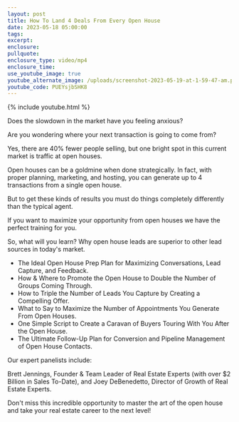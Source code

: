 ```yaml
---
layout: post
title: How To Land 4 Deals From Every Open House
date: 2023-05-18 05:00:00
tags:
excerpt:
enclosure:
pullquote:
enclosure_type: video/mp4
enclosure_time:
use_youtube_image: true
youtube_alternate_image: /uploads/screenshot-2023-05-19-at-1-59-47-am.png
youtube_code: PUEYsjbSHK8
---
```

{% include youtube.html %}

Does the slowdown in the market have you feeling anxious?&nbsp;

Are you wondering where your next transaction is going to come from?

Yes, there are 40% fewer people selling, but one bright spot in this current market is traffic at open houses.&nbsp;

Open houses can be a goldmine when done strategically. In fact, with proper planning, marketing, and hosting, you can generate up to 4 transactions from a single open house.&nbsp;

But to get these kinds of results you must do things completely differently than the typical agent.&nbsp;

If you want to maximize your opportunity from open houses we have the perfect training for you.

So, what will you learn? Why open house leads are superior to other lead sources in today's market.

* The Ideal Open House Prep Plan for Maximizing Conversations, Lead Capture, and Feedback.
* How & Where to Promote the Open House to Double the Number of Groups Coming Through.
* How to Triple the Number of Leads You Capture by Creating a Compelling Offer.
* What to Say to Maximize the Number of Appointments You Generate From Open Houses.
* One Simple Script to Create a Caravan of Buyers Touring With You After the Open House.
* The Ultimate Follow-Up Plan for Conversion and Pipeline Management of Open House Contacts.

Our expert panelists include:

Brett Jennings, Founder & Team Leader of Real Estate Experts (with over $2 Billion in Sales To-Date), and Joey DeBenedetto, Director of Growth of Real Estate Experts.

Don't miss this incredible opportunity to master the art of the open house and take your real estate career to the next level!